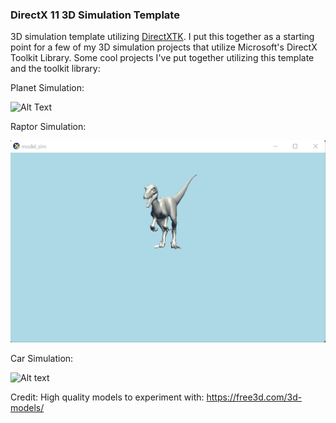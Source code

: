 ### DirectX 11 3D Simulation Template

3D simulation template utilizing [DirectXTK](https://github.com/microsoft/DirectXTK). I put this together as a starting point for a few of my 3D simulation projects that utilize Microsoft's DirectX Toolkit Library. Some cool projects I've put together utilizing this template and the toolkit library: 

Planet Simulation: 

![Alt Text](assets/planet-medium.gif)

Raptor Simulation:

![Alt text](assets/raptor-medium.gif)

Car Simulation:

![Alt text](assets/car-medium.gif)

Credit:
High quality models to experiment with: https://free3d.com/3d-models/